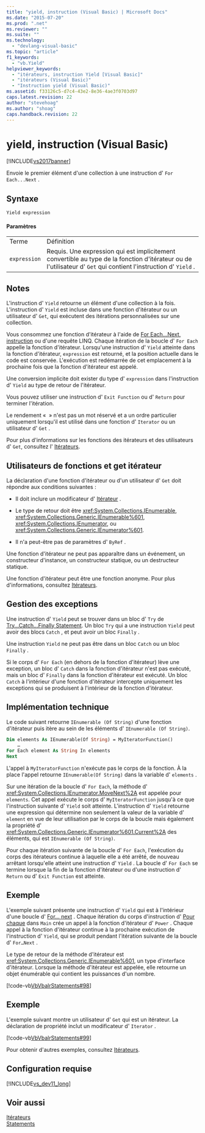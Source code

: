 ```yaml
---
title: "yield, instruction (Visual Basic) | Microsoft Docs"
ms.date: "2015-07-20"
ms.prod: ".net"
ms.reviewer: ""
ms.suite: ""
ms.technology: 
  - "devlang-visual-basic"
ms.topic: "article"
f1_keywords: 
  - "vb.Yield"
helpviewer_keywords: 
  - "itérateurs, instruction Yield [Visual Basic]"
  - "itérateurs (Visual Basic)"
  - "Instruction yield (Visual Basic)"
ms.assetid: f33126c5-d7c4-43e2-8e36-4ae3f0703d97
caps.latest.revision: 22
author: "stevehoag"
ms.author: "shoag"
caps.handback.revision: 22
---
```

# yield, instruction (Visual Basic)
[!INCLUDE[vs2017banner](../../../visual-basic/includes/vs2017banner.md)]

Envoie le premier élément d'une collection à une instruction d' `For Each...Next` .  
  
## Syntaxe  
  
```  
Yield expression  
```  
  
#### Paramètres  
  
|||  
|-|-|  
|Terme|Définition|  
|`expression`|Requis.  Une expression qui est implicitement convertible au type de la fonction d'itérateur ou de l'utilisateur d' `Get` qui contient l'instruction d' `Yield` .|  
  
## Notes  
 L'instruction d' `Yield` retourne un élément d'une collection à la fois.  L'instruction d' `Yield` est incluse dans une fonction d'itérateur ou un utilisateur d' `Get`, qui exécutent des itérations personnalisées sur une collection.  
  
 Vous consommez une fonction d'itérateur à l'aide de [For Each...Next, instruction](../../../visual-basic/language-reference/statements/for-each-next-statement.md) ou d'une requête LINQ.  Chaque itération de la boucle d' `For Each` appelle la fonction d'itérateur.  Lorsqu'une instruction d' `Yield` atteinte dans la fonction d'itérateur, `expression` est retourné, et la position actuelle dans le code est conservée.  L'exécution est redémarrée de cet emplacement à la prochaine fois que la fonction d'itérateur est appelé.  
  
 Une conversion implicite doit exister du type d' `expression` dans l'instruction d' `Yield` au type de retour de l'itérateur.  
  
 Vous pouvez utiliser une instruction d' `Exit Function` ou d' `Return` pour terminer l'itération.  
  
 Le rendement «  » n'est pas un mot réservé et a un ordre particulier uniquement lorsqu'il est utilisé dans une fonction d' `Iterator` ou un utilisateur d' `Get` .  
  
 Pour plus d'informations sur les fonctions des itérateurs et des utilisateurs d' `Get`, consultez l' [Itérateurs](../Topic/Iterators%20\(C%23%20and%20Visual%20Basic\).md).  
  
## Utilisateurs de fonctions et get itérateur  
 La déclaration d'une fonction d'itérateur ou d'un utilisateur d' `Get` doit répondre aux conditions suivantes :  
  
-   Il doit inclure un modificateur d' [Itérateur](../../../visual-basic/language-reference/modifiers/iterator.md) .  
  
-   Le type de retour doit être <xref:System.Collections.IEnumerable>, <xref:System.Collections.Generic.IEnumerable%601>, <xref:System.Collections.IEnumerator>, ou <xref:System.Collections.Generic.IEnumerator%601>.  
  
-   Il n'a peut\-être pas de paramètres d' `ByRef` .  
  
 Une fonction d'itérateur ne peut pas apparaître dans un événement, un constructeur d'instance, un constructeur statique, ou un destructeur statique.  
  
 Une fonction d'itérateur peut être une fonction anonyme.  Pour plus d'informations, consultez [Itérateurs](../Topic/Iterators%20\(C%23%20and%20Visual%20Basic\).md).  
  
## Gestion des exceptions  
 Une instruction d' `Yield` peut se trouver dans un bloc d' `Try` de [Try...Catch...Finally Statement](../../../visual-basic/language-reference/statements/try-catch-finally-statement.md).  Un bloc `Try` qui a une instruction `Yield` peut avoir des blocs `Catch` , et peut avoir un bloc `Finally` .  
  
 Une instruction `Yield` ne peut pas être dans un bloc `Catch` ou un bloc `Finally` .  
  
 Si le corps d' `For Each` \(en dehors de la fonction d'itérateur\) lève une exception, un bloc d' `Catch` dans la fonction d'itérateur n'est pas exécuté, mais un bloc d' `Finally` dans la fonction d'itérateur est exécuté.  Un bloc `Catch` à l'intérieur d'une fonction d'itérateur intercepte uniquement les exceptions qui se produisent à l'intérieur de la fonction d'itérateur.  
  
## Implémentation technique  
 Le code suivant retourne `IEnumerable (Of String)` d'une fonction d'itérateur puis itère au sein de les éléments d' `IEnumerable (Of String)`.  
  
```vb  
Dim elements As IEnumerable(Of String) = MyIteratorFunction()  
    …  
For Each element As String In elements  
Next  
```  
  
 L'appel à `MyIteratorFunction` n'exécute pas le corps de la fonction.  À la place l'appel retourne `IEnumerable(Of String)` dans la variable d' `elements` .  
  
 Sur une itération de la boucle d' `For Each`, la méthode d' <xref:System.Collections.IEnumerator.MoveNext%2A> est appelée pour `elements`.  Cet appel exécute le corps d' `MyIteratorFunction` jusqu'à ce que l'instruction suivante d' `Yield` soit atteinte.  L'instruction d' `Yield` retourne une expression qui détermine non seulement la valeur de la variable d' `element` en vue de leur utilisation par le corps de la boucle mais également la propriété d' <xref:System.Collections.Generic.IEnumerator%601.Current%2A> des éléments, qui est `IEnumerable (Of String)`.  
  
 Pour chaque itération suivante de la boucle d' `For Each`, l'exécution du corps des itérateurs continue à laquelle elle a été arrêté, de nouveau arrêtant lorsqu'elle atteint une instruction d' `Yield` .  La boucle d' `For Each` se termine lorsque la fin de la fonction d'itérateur ou d'une instruction d' `Return` ou d' `Exit Function` est atteinte.  
  
## Exemple  
 L'exemple suivant présente une instruction d' `Yield` qui est à l'intérieur d'une boucle d' [For… next](../../../visual-basic/language-reference/statements/for-next-statement.md) .  Chaque itération du corps d'instruction d' [Pour chaque](../../../visual-basic/language-reference/statements/for-each-next-statement.md) dans `Main` crée un appel à la fonction d'itérateur d' `Power` .  Chaque appel à la fonction d'itérateur continue à la prochaine exécution de l'instruction d' `Yield`, qui se produit pendant l'itération suivante de la boucle d' `For…Next` .  
  
 Le type de retour de la méthode d'itérateur est <xref:System.Collections.Generic.IEnumerable%601>, un type d'interface d'itérateur.  Lorsque la méthode d'itérateur est appelée, elle retourne un objet énumérable qui contient les puissances d'un nombre.  
  
 [!code-vb[VbVbalrStatements#98](../../../visual-basic/language-reference/error-messages/codesnippet/VisualBasic/yield-statement_1.vb)]  
  
## Exemple  
 L'exemple suivant montre un utilisateur d' `Get` qui est un itérateur.  La déclaration de propriété inclut un modificateur d' `Iterator` .  
  
 [!code-vb[VbVbalrStatements#99](../../../visual-basic/language-reference/error-messages/codesnippet/VisualBasic/yield-statement_2.vb)]  
  
 Pour obtenir d'autres exemples, consultez [Itérateurs](../Topic/Iterators%20\(C%23%20and%20Visual%20Basic\).md).  
  
## Configuration requise  
 [!INCLUDE[vs_dev11_long](../../../csharp/includes/vs-dev11-long-md.md)]  
  
## Voir aussi  
 [Itérateurs](../Topic/Iterators%20\(C%23%20and%20Visual%20Basic\).md)   
 [Statements](../../../visual-basic/language-reference/statements/index.md)